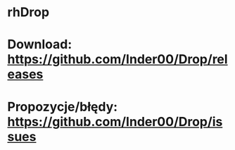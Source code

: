 # rhDrop

# Download: https://github.com/Inder00/Drop/releases

# Propozycje/błędy: https://github.com/Inder00/Drop/issues
